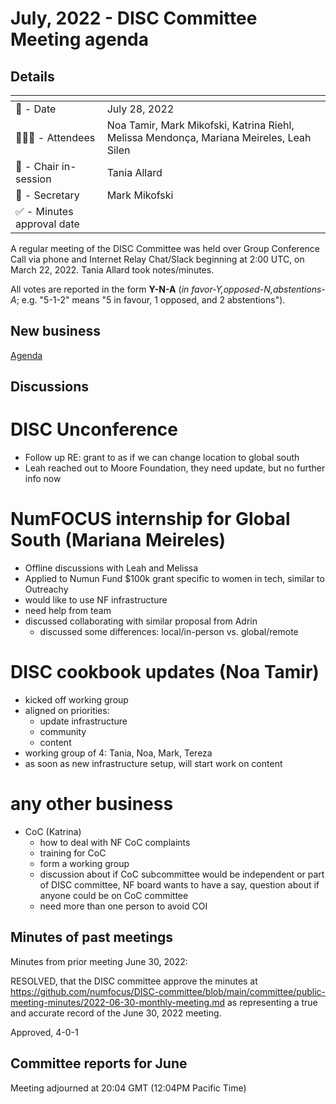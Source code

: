 # July, 2022 - DISC Committee Meeting agenda

## Details

| <!-- -->    | <!-- -->    |
|-----------|---|
| 📅 - Date | July 28, 2022 |
| 🙋🏽‍♀️ - Attendees | Noa Tamir, Mark Mikofski, Katrina Riehl, Melissa Mendonça, Mariana Meireles, Leah Silen  |
| 💬 - Chair in-session | Tania Allard |
| 📝 - Secretary | Mark Mikofski |
| ✅ - Minutes approval date |   |

A regular meeting of the DISC Committee was held over Group Conference Call via phone and Internet Relay Chat/Slack beginning at 2:00 UTC, on March 22, 2022. Tania Allard took notes/minutes.

All votes are reported in the form **Y-N-A** (*in favor-Y‚opposed-N‚abstentions-A*; e.g. "5-1-2" means "5 in favour, 1 opposed, and 2 abstentions").

## New business

[Agenda](https://docs.google.com/document/d/1a1MzbtbEWu0rvZbrRTFUd3xXuFzD-cFOroqug5gzQWM/edit?usp=sharing)


## Discussions

# DISC Unconference
* Follow up RE: grant to as if we can change location to global south
* Leah reached out to Moore Foundation, they need update, but no further info now

# NumFOCUS internship for Global South (Mariana Meireles)
* Offline discussions with Leah and Melissa
* Applied to Numun Fund $100k grant specific to women in tech, similar to Outreachy
* would like to use NF infrastructure
* need help from team
* discussed collaborating with similar proposal from Adrin
    * discussed some differences: local/in-person vs. global/remote

# DISC cookbook updates (Noa Tamir)
* kicked off working group
* aligned on priorities:
    * update infrastructure
    * community
    * content
* working group of 4: Tania, Noa, Mark, Tereza
* as soon as new infrastructure setup, will start work on content

# any other business
* CoC (Katrina)
    * how to deal with NF CoC complaints
    * training for CoC
    * form a working group
    * discussion about if CoC subcommittee would be independent or part of DISC committee, NF board wants to have a say, question about if anyone could be on CoC committee
    * need more than one person to avoid COI

## Minutes of past meetings

Minutes from prior meeting June 30, 2022:

RESOLVED, that the DISC committee approve the minutes at https://github.com/numfocus/DISC-committee/blob/main/committee/public-meeting-minutes/2022-06-30-monthly-meeting.md as representing a true and accurate record of the June 30, 2022 meeting.

Approved, 4-0-1

## Committee reports for June

Meeting adjourned at 20:04 GMT (12:04PM Pacific Time)
